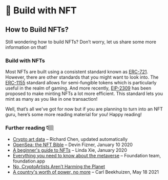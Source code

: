 ﻿# 🎢 Build with NFT

## How to Build NFTs?

Still wondering how to build NFTs? Don’t worry, let us share some more information on that!

### Build with NFTs

Most NFTs are built using a consistent standard known as [ERC-721](https://ethereum.org/en/developers/docs/standards/tokens/erc-721/). However, there are other standards that you might want to look into. The [ERC-1155](https://ethereum.org/en/developers/docs/standards/tokens/erc-1155/)  standard allows for semi-fungible tokens which is particularly useful in the realm of gaming. And more recently, [EIP-2309](https://eips.ethereum.org/EIPS/eip-2309)  has been proposed to make minting NFTs a lot more efficient. This standard lets you mint as many as you like in one transaction!

Well, that’s all we've got for now but if you are planning to turn into an NFT guru, here’s some more reading material for you! Happy reading!

### Further reading 👇🏼

-   [Crypto art data](https://cryptoart.io/data)  – Richard Chen, updated automatically
-   [OpenSea: the NFT Bible](https://opensea.io/blog/guides/non-fungible-tokens/)  – Devin Fizner, January 10 2020
-   [A beginner's guide to NFTs](https://linda.mirror.xyz/df649d61efb92c910464a4e74ae213c4cab150b9cbcc4b7fb6090fc77881a95d)  – Linda Xie, January 2020
-   [Everything you need to know about the metaverse](https://foundation.app/blog/enter-the-metaverse)  – Foundation team, foundation.app
-   [No, CryptoArtists Aren’t Harming the Planet](https://medium.com/superrare/no-cryptoartists-arent-harming-the-planet-43182f72fc61)
-   [A country's worth of power, no more](https://blog.ethereum.org/2021/05/18/country-power-no-more/)  – Carl Beekhuizen, May 18 2021